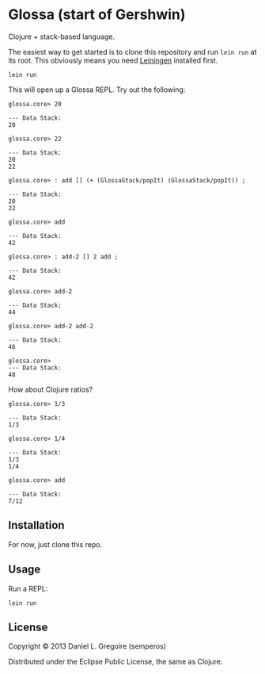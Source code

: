 # Glossa (start of Gershwin)

Clojure + stack-based language.

The easiest way to get started is to clone this repository and run `lein run` at its root. This obviously means you need [Leiningen](https://github.com/technomancy/leiningen) installed first.

```
lein run
```

This will open up a Glossa REPL. Try out the following:

```
glossa.core> 20

--- Data Stack:
20

glossa.core> 22

--- Data Stack:
20
22

glossa.core> : add [] (+ (GlossaStack/popIt) (GlossaStack/popIt)) ;

--- Data Stack:
20
22

glossa.core> add

--- Data Stack:
42

glossa.core> : add-2 [] 2 add ;

--- Data Stack:
42

glossa.core> add-2

--- Data Stack:
44

glossa.core> add-2 add-2

--- Data Stack:
46

glossa.core>
--- Data Stack:
48
```

How about Clojure ratios?

```
glossa.core> 1/3

--- Data Stack:
1/3

glossa.core> 1/4

--- Data Stack:
1/3
1/4

glossa.core> add

--- Data Stack:
7/12
```

## Installation

For now, just clone this repo.

## Usage

Run a REPL:

```
lein run
```

## License

Copyright © 2013 Daniel L. Gregoire (semperos)

Distributed under the Eclipse Public License, the same as Clojure.
